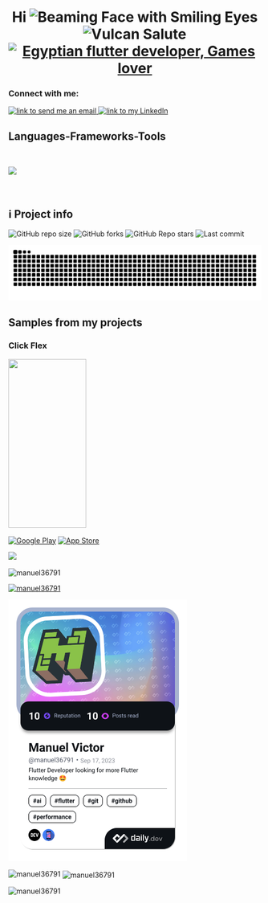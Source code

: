 <h1 align="center">Hi <img src="https://raw.githubusercontent.com/Tarikul-Islam-Anik/Animated-Fluent-Emojis/master/Emojis/Smilies/Beaming%20Face%20with%20Smiling%20Eyes.png" alt="Beaming Face with Smiling Eyes" width="40" height="40" /> <img src="https://raw.githubusercontent.com/Tarikul-Islam-Anik/Animated-Fluent-Emojis/master/Emojis/Hand%20gestures/Vulcan%20Salute.png" alt="Vulcan Salute" width="40" height="40" />

<div align="center">
    <a href="https://git.io/typing-svg"><img src="https://readme-typing-svg.demolab.com?font=Roboto+Slab&color=%237E3ACE&size=30&center=true&vCenter=true&width=450&lines=I'm+Manuel;He/his;Software+Engineer+Egyptian+Flutter+Dev;Games+Lover" alt="Egyptian flutter developer, Games lover"></a>
</div>

<!-- - Software Engineer
- Flutter Developer
- More than 1 project -->

<h3 align="left">Connect with me:</h3>
<p align="left">
<a href="mailto:manuelvictor36791@gmail.com">
<img alt="link to send me an email" src="https://img.shields.io/static/v1?label&message=manuelvictor36791@gmail.com&color=whitesmoke&style=for-the-badge&logo=gmail"/>
</a>
<a href="https://linkedin.com/in/manuelvictor">
<img alt="link to my LinkedIn" src="https://img.shields.io/static/v1?label&message=/in/manuelvictor&color=0A66C2&style=for-the-badge&logo=linkedin"/>
</a>
</p>

<h2 align="left">Languages-Frameworks-Tools</h2>
<br>
<p align="left">
  <a href="https://skillicons.dev">
    <img src="https://skillicons.dev/icons?i=dart,flutter,cpp,java,kotlin,sqlite,firebase,androidstudio,vscode,git,postman" /><br>
  </a>
</p><br>

<h2>ℹ️ Project info</h2>
<div>
<img alt="GitHub repo size" src="https://img.shields.io/github/repo-size/Manuel36791/Manuel36791?color=181717&logo=github&style=for-the-badge&logoColor=181717" height="22px">
<img alt="GitHub forks" src="https://img.shields.io/github/forks/Manuel36791/Manuel36791?color=181717&logo=github&style=for-the-badge&logoColor=181717" height="22px">
<img alt="GitHub Repo stars" src="https://img.shields.io/github/stars/Manuel36791/Manuel36791?color=181717&logo=github&style=for-the-badge&logoColor=181717" height="22px">
<img alt="Last commit" src="https://img.shields.io/github/last-commit/Manuel36791/Manuel36791?color=F05032&logo=git&logoColor&style=for-the-badge" height="22px">
</div>

![Snake Animation](https://github.com/Manuel36791/Manuel36791/blob/output/github-snake-dark.svg)

<h2> Samples from my projects </h2>

### Click Flex

<!-- ![Click Flex App Screenshot](https://github.com/Manuel36791/Manuel36791/blob/main/apps_screenshots/click_flex_screenshot.png) -->

<img src="https://github.com/Manuel36791/Manuel36791/blob/main/apps_screenshots/click_flex_screenshot.png" width="155" height="336"/>

<!-- <p><a href="https://play.google.com/store/apps/details?id=com.helpoo.app" target="_blank"><img alt="Google Play" src="https://img.shields.io/badge/Get%20it%20on%20google%20play-blue.svg?style=for-the-badge&logo=google-play" /></a> <a href="https://apps.apple.com/eg/app/helpoo/id1627316561" target="_blank"><img alt="App Store" src="https://img.shields.io/badge/Get%20it%20on%20app%20store-black.svg?style=for-the-badge&logo=app-store&logoColor=white" /></a><p> -->

<p><a href="https://play.google.com" target="_blank"><img alt="Google Play" src="https://img.shields.io/badge/Get_It_On_Google_Play-0D96F6?style=for-the-badge&logo=google-play&logoColor=white" /></a> <a href="https://apps.apple.com/eg" target="_blank"><img alt="App Store" src="https://img.shields.io/badge/Get_It_On_App_Store-000000?style=for-the-badge&logo=app-store&logoColor=white" /></a><p>


![](https://github.com/Manuel36791/Manuel36791/profile-3d-contrib/profile-green.svg)

<p align="left"> <img src="https://komarev.com/ghpvc/?username=manuel36791&label=Profile%20views&color=0e75b6&style=flat" alt="manuel36791" /> </p>

<p align="left"> <a href="https://github.com/ryo-ma/github-profile-trophy"><img src="https://github-profile-trophy.vercel.app/?username=manuel36791" alt="manuel36791" /></a> </p>

<a href="https://app.daily.dev/manuel36791"><img src="./devcard.png" width="356" alt="Manuel's Dev Card"/></a>


<p><img align="left" src="https://github-readme-stats.vercel.app/api/top-langs?username=manuel36791&show_icons=true&&theme=github_dark&locale=en&layout=compact" alt="manuel36791" /></p>

<p>&nbsp;<img align="center" src="https://github-readme-stats.vercel.app/api?username=manuel36791&show_icons=true&locale=en" alt="manuel36791" /></p>

<p><img align="center" src="https://github-readme-streak-stats.herokuapp.com/?user=manuel36791&" alt="manuel36791" /></p>
